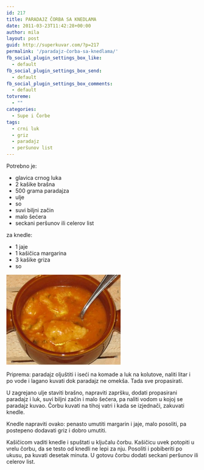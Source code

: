 ```yaml
---
id: 217
title: PARADAJZ ČORBA SA KNEDLAMA
date: 2011-03-23T11:42:28+00:00
author: mila
layout: post
guid: http://superkuvar.com/?p=217
permalink: '/paradajz-čorba-sa-knedlama/'
fb_social_plugin_settings_box_like:
  - default
fb_social_plugin_settings_box_send:
  - default
fb_social_plugin_settings_box_comments:
  - default
totvreme:
  - ""
categories:
  - Supe i Čorbe
tags:
  - crni luk
  - griz
  - paradajz
  - peršunov list
---
```

Potrebno je:

  * glavica crnog luka
  * 2 kašike brašna
  * 500 grama paradajza
  * ulje
  * so
  * suvi biljni začin
  * malo šećera
  * seckani peršunov ili celerov list

za knedle:

  * 1 jaje
  * 1 kašičica margarina
  * 3 kašike griza
  * so

<img class="alignnone size-medium wp-image-4402" title="Paradajzcorbaknedle" src="/wp-content/uploads/2011/03/Paradajzcorbaknedle-e1348812532624-300x236.jpg" alt="" width="300" height="236" /> 

Priprema: paradajz oljuštiti i iseći na komade a luk na kolutove, naliti litar i po vode i lagano kuvati dok paradajz ne omekša. Tada sve propasirati.

U zagrejano ulje staviti brašno, napraviti zapršku, dodati propasirani paradajz i luk, suvi biljni začin i malo šećera, pa naliti vodom u kojoj se paradajz kuvao. Čorbu kuvati na tihoj vatri i kada se izjednači, zakuvati knedle.

Knedle napraviti ovako: penasto umutiti margarin i jaje, malo posoliti, pa postepeno dodavati griz i dobro umutiti.

Kašičicom vaditi knedle i spuštati u ključalu čorbu. Kašičicu uvek potopiti u vrelu čorbu, da se testo od knedli ne lepi za nju. Posoliti i pobiberiti po ukusu, pa kuvati desetak minuta. U gotovu čorbu dodati seckani peršunov ili celerov list.